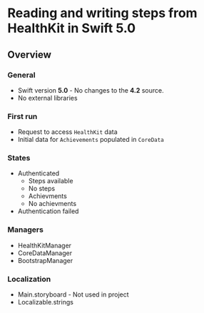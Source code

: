 # Reading and writing steps from HealthKit in Swift 5.0

## Overview

### General

- Swift version **5.0** - No changes to the **4.2** source.
- No external libraries

### First run

- Request to access `HealthKit` data
- Initial data for `Achievements` populated in `CoreData`

### States

- Authenticated
  - Steps available
  - No steps
  - Achievments
  - No achievments 
- Authentication failed

### Managers

- HealthKitManager
- CoreDataManager
- BootstrapManager

### Localization

- Main.storyboard - Not used in project
- Localizable.strings

